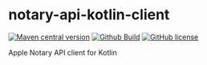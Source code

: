 # notary-api-kotlin-client

[![Maven central version](https://img.shields.io/maven-central/v/org.hildan.chrome/chrome-devtools-kotlin.svg)](http://mvnrepository.com/artifact/org.hildan.chrome/chrome-devtools-kotlin)
[![Github Build](https://github.com/ArchangelX360/notary-api-kotlin-client/actions/workflows/build.yml/badge.svg)](https://github.com/ArchangelX360/notary-api-kotlin-client/actions/workflows/build.yml)
[![GitHub license](https://img.shields.io/badge/license-MIT-blue.svg)](https://github.com/ArchangelX360/notary-api-kotlin-client/blob/main/LICENSE)

Apple Notary API client for Kotlin
